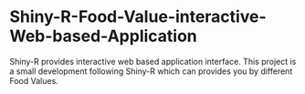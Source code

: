 # Shiny-R-Food-Value-interactive-Web-based-Application
Shiny-R provides interactive web based application interface. This project is a small development following Shiny-R which can provides you by different Food Values.
